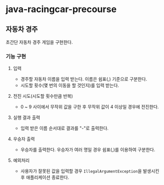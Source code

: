 # java-racingcar-precourse
## 자동차 경주
초간단 자동차 경주 게임을 구현한다.

### 기능 구현
1. 입력
    - 경주할 자동차 이름을 입력 받는다. 이름은 쉼표(,) 기준으로 구분한다.
    - 시도할 횟수(몇 번의 이동을 할 것인지)를 입력 받는다.


2. 전진 시도(시도할 횟수만큼 반복)
    - 0 ~ 9 사이에서 무작위 값을 구한 후 무작위 값이 4 이상일 경우에 전진한다.


3. 실행 결과 출력
    - 입력 받은 이름 순서대로 결과를 "-"로 출력한다.


4. 우승자 출력
    - 우승자를 출력한다. 우승자가 여러 명일 경우 쉼표(,)를 이용하여 구분한다.
   

5. 예외처리
    - 사용자가 잘못된 값을 입력할 경우 `IllegalArgumentException`을 발생시킨 후 애플리케이션 종료한다.